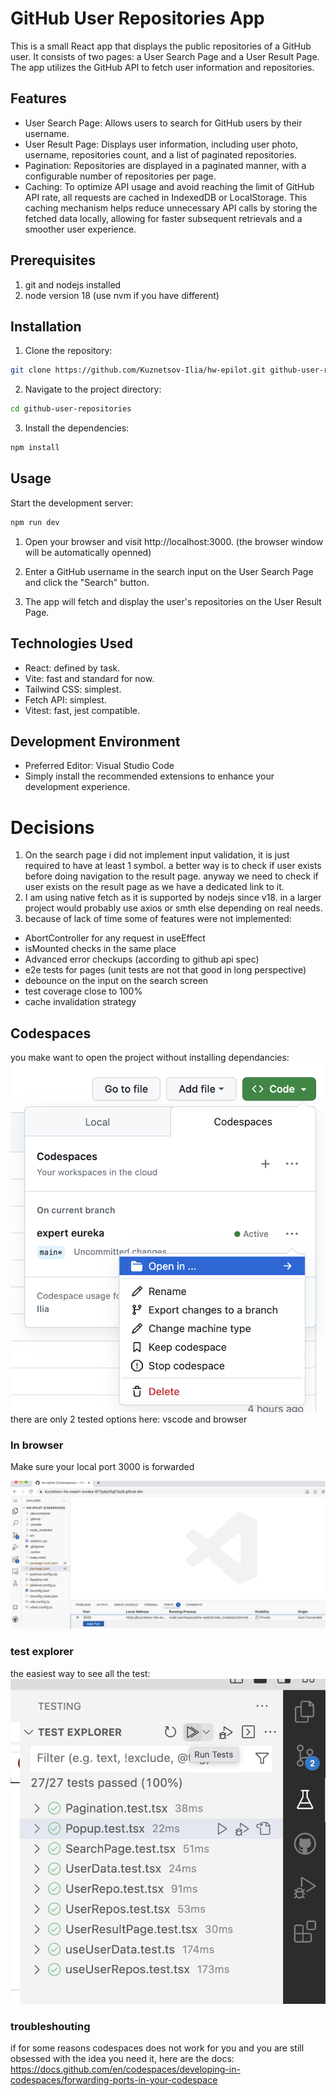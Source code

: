 # GitHub User Repositories App

This is a small React app that displays the public repositories of a GitHub user. It consists of two pages: a User Search Page and a User Result Page. The app utilizes the GitHub API to fetch user information and repositories.

## Features

- User Search Page: Allows users to search for GitHub users by their username.
- User Result Page: Displays user information, including user photo, username, repositories count, and a list of paginated repositories.
- Pagination: Repositories are displayed in a paginated manner, with a configurable number of repositories per page.
- Caching: To optimize API usage and avoid reaching the limit of GitHub API rate, all requests are cached in IndexedDB or LocalStorage. This caching mechanism helps reduce unnecessary API calls by storing the fetched data locally, allowing for faster subsequent retrievals and a smoother user experience.


## Prerequisites
1. git and nodejs installed
2. node version 18 (use nvm if you have different)

## Installation

1. Clone the repository:

```bash
git clone https://github.com/Kuznetsov-Ilia/hw-epilot.git github-user-repositories
``````

2. Navigate to the project directory:

```bash
cd github-user-repositories
``````
3. Install the dependencies:

```bash
npm install
```

## Usage
Start the development server:

```bash
npm run dev
```

1. Open your browser and visit http://localhost:3000. (the browser window will be automatically openned)

2. Enter a GitHub username in the search input on the User Search Page and click the "Search" button.

3. The app will fetch and display the user's repositories on the User Result Page.


## Technologies Used
- React: defined by task.
- Vite: fast and standard for now.
- Tailwind CSS: simplest.
- Fetch API: simplest.
- Vitest: fast, jest compatible.

## Development Environment
- Preferred Editor: Visual Studio Code
- Simply install the recommended extensions to enhance your development experience.


# Decisions
1. On the search page i did not implement input validation, it is just required to have at least 1 symbol. a better way is to check if user exists before doing navigation to the result page. anyway we need to check if user exists on the result page as we have a dedicated link to it.
2. I am using native fetch as it is supported by nodejs since v18. in a larger project would probably use axios or smth else depending on real needs.
3. because of lack of time some of features were not implemented:
- AbortController for any request in useEffect
- isMounted checks in the same place
- Advanced error checkups (according to github api spec)
- e2e tests for pages (unit tests are not that good in long perspective)
- debounce on the input on the search screen
- test coverage close to 100%
- cache invalidation strategy


## Codespaces
you make want to open the project without installing dependancies:
![open opts](docs/openin.png)
there are only 2 tested options here: vscode and browser

### In browser
Make sure your local port 3000 is forwarded

![in browser](docs/image.png)

### test explorer
the easiest way to see all the test:
![tests](docs/tests.png)

### troubleshouting
if for some reasons codespaces does not work for you and you are still obsessed with the idea you need it, here are the docs:
https://docs.github.com/en/codespaces/developing-in-codespaces/forwarding-ports-in-your-codespace